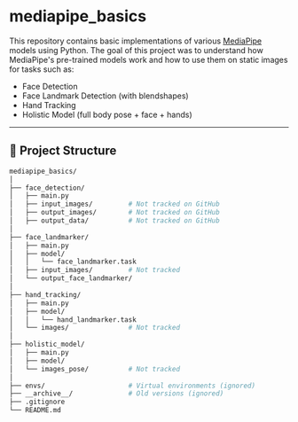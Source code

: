 # mediapipe_basics

This repository contains basic implementations of various [MediaPipe](https://mediapipe.dev/) models using Python. The goal of this project was to understand how MediaPipe's pre-trained models work and how to use them on static images for tasks such as:

- Face Detection
- Face Landmark Detection (with blendshapes)
- Hand Tracking
- Holistic Model (full body pose + face + hands)

---

## 📁 Project Structure

```bash
mediapipe_basics/
│
├── face_detection/
│   ├── main.py
│   ├── input_images/         # Not tracked on GitHub
│   ├── output_images/        # Not tracked on GitHub
│   ├── output_data/          # Not tracked on GitHub
│
├── face_landmarker/
│   ├── main.py
│   ├── model/
│   │   └── face_landmarker.task
│   ├── input_images/         # Not tracked
│   └── output_face_landmarker/
│
├── hand_tracking/
│   ├── main.py
│   ├── model/
│   │   └── hand_landmarker.task
│   └── images/               # Not tracked
│
├── holistic_model/
│   ├── main.py
│   ├── model/
│   └── images_pose/          # Not tracked
│
├── envs/                     # Virtual environments (ignored)
├── __archive__/              # Old versions (ignored)
├── .gitignore
└── README.md
